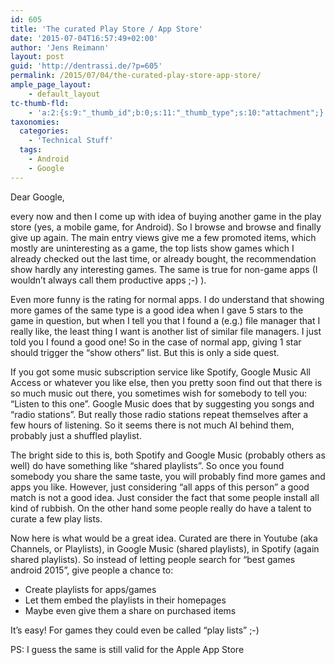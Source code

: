 ```yaml
---
id: 605
title: 'The curated Play Store / App Store'
date: '2015-07-04T16:57:49+02:00'
author: 'Jens Reimann'
layout: post
guid: 'http://dentrassi.de/?p=605'
permalink: /2015/07/04/the-curated-play-store-app-store/
ample_page_layout:
    - default_layout
tc-thumb-fld:
    - 'a:2:{s:9:"_thumb_id";b:0;s:11:"_thumb_type";s:10:"attachment";}'
taxonomies:
  categories:
    - 'Technical Stuff'
  tags:
    - Android
    - Google
---
```


Dear Google,

every now and then I come up with idea of buying another game in the play store (yes, a mobile game, for Android). So I browse and browse and finally give up again. The main entry views give me a few promoted items, which mostly are uninteresting as a game, the top lists show games which I already checked out the last time, or already bought, the recommendation show hardly any interesting games. The same is true for non-game apps (I wouldn’t always call them productive apps ;-) ).

<!-- more -->

Even more funny is the rating for normal apps. I do understand that showing more games of the same type is a good idea when I gave 5 stars to the game in question, but when I tell you that I found a (e.g.) file manager that I really like, the least thing I want is another list of similar file managers. I just told you I found a good one! So in the case of normal app, giving 1 star should trigger the “show others” list. But this is only a side quest.

If you got some music subscription service like Spotify, Google Music All Access or whatever you like else, then you pretty soon find out that there is so much music out there, you sometimes wish for somebody to tell you: “Listen to this one”. Google Music does that by suggesting you songs and “radio stations”. But really those radio stations repeat themselves after a few hours of listening. So it seems there is not much AI behind them, probably just a shuffled playlist.

The bright side to this is, both Spotify and Google Music (probably others as well) do have something like “shared playlists”. So once you found somebody you share the same taste, you will probably find more games and apps you like. However, just considering “all apps of this person” a good match is not a good idea. Just consider the fact that some people install all kind of rubbish. On the other hand some people really do have a talent to curate a few play lists.

Now here is what would be a great idea. Curated are there in Youtube (aka Channels, or Playlists), in Google Music (shared playlists), in Spotify (again shared playlists). So instead of letting people search for “best games android 2015”, give people a chance to:

- Create playlists for apps/games
- Let them embed the playlists in their homepages
- Maybe even give them a share on purchased items

It’s easy! For games they could even be called “play lists” ;-)

PS: I guess the same is still valid for the Apple App Store
